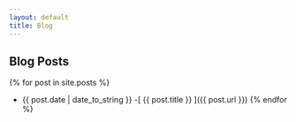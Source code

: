 ```yaml
---
layout: default
title: Blog
---
```


## Blog Posts

{% for post in site.posts %}
  * {{ post.date | date_to_string }} -[ {{ post.title }} ]({{ post.url }})
{% endfor %}